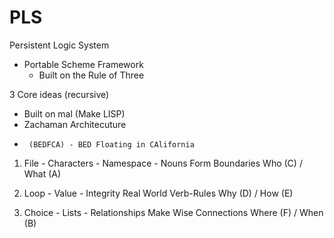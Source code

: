 # PLS
Persistent Logic System 
   - Portable Scheme Framework  
     - Built on the Rule of Three

3 Core ideas (recursive) 
   -   Built on mal (Make  LISP)
   -   Zachaman Architecuture
   -      (BEDFCA) - BED Floating in CAlifornia

1. File - Characters  - Namespace -
       Nouns Form Boundaries
          Who (C) / What (A)

2. Loop - Value - Integrity
       Real World Verb-Rules
          Why (D) / How (E)

3. Choice - Lists - Relationships 
       Make Wise Connections
          Where (F) / When (B)
